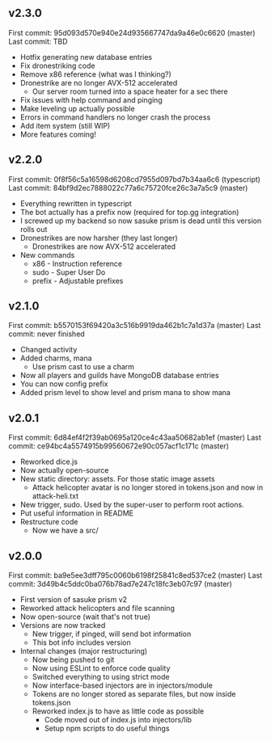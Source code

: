 ## v2.3.0

First commit: 95d093d570e940e24d935667747da9a46e0c6620 (master)
Last commit: TBD

- Hotfix generating new database entries
- Fix dronestriking code
- Remove x86 reference (what was I thinking?)
- Dronestrike are no longer AVX-512 accelerated
  - Our server room turned into a space heater for a sec there
- Fix issues with help command and pinging
- Make leveling up actually possible
- Errors in command handlers no longer crash the process
- Add item system (still WIP)
- More features coming!

## v2.2.0

First commit: 0f8f56c5a16598d6208cd7955d097bd7b34aa6c6 (typescript)
Last commit: 84bf9d2ec7888022c77a6c75720fce26c3a7a5c9 (master)

- Everything rewritten in typescript
- The bot actually has a prefix now (required for top.gg integration)
- I screwed up my backend so now sasuke prism is dead until this version rolls out
- Dronestrikes are now harsher (they last longer)
  - Dronestrikes are now AVX-512 accelerated
- New commands
  - x86 - Instruction reference
  - sudo - Super User Do
  - prefix - Adjustable prefixes

## v2.1.0

First commit: b5570153f69420a3c516b9919da462b1c7a1d37a (master)
Last commit: never finished

- Changed activity
- Added charms, mana
  - Use prism cast to use a charm
- Now all players and guilds have MongoDB database entries
- You can now config prefix
- Added prism level to show level and prism mana to show mana

## v2.0.1

First commit: 6d84ef4f2f39ab0695a120ce4c43aa50682ab1ef (master)
Last commit: ce94bc4a5574915b99560672e90c057acf1c171c (master)

- Reworked dice.js
- Now actually open-source
- New static directory: assets. For those static image assets
  - Attack helicopter avatar is no longer stored in tokens.json and now in attack-heli.txt
- New trigger, sudo. Used by the super-user to perform root actions.
- Put useful information in README
- Restructure code
  - Now we have a src/

## v2.0.0
First commit: ba9e5ee3dff795c0060b6198f25841c8ed537ce2 (master)
Last commit: 3d49b4c5ddc0ba076b78ad7e247c18fc3eb07c97 (master)

- First version of sasuke prism v2
- Reworked attack helicopters and file scanning
- Now open-source (wait that's not true)
- Versions are now tracked
  - New trigger, if pinged, will send bot information
  - This bot info includes version
- Internal changes (major restructuring)
  - Now being pushed to git
  - Now using ESLint to enforce code quality
  - Switched everything to using strict mode
  - Now interface-based injectors are in injectors/module
  - Tokens are no longer stored as separate files, but now inside tokens.json
  - Reworked index.js to have as little code as possible
    - Code moved out of index.js into injectors/lib
    - Setup npm scripts to do useful things
